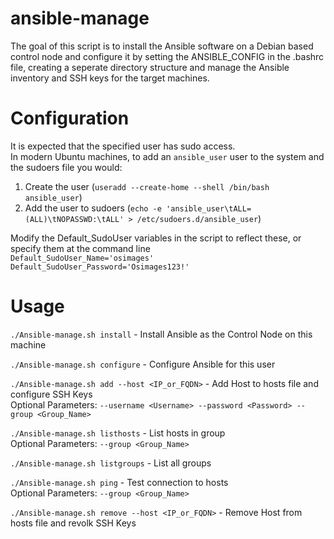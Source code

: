 # ansible-manage
The goal of this script is to install the Ansible software on a Debian based control node and configure it by setting the ANSIBLE_CONFIG in the .bashrc file, creating a seperate directory structure and manage the Ansible inventory and SSH keys for the target machines.

# Configuration
It is expected that the specified user has sudo access.  
In modern Ubuntu machines, to add an `ansible_user` user to the system and the sudoers file you would:  
1) Create the user (`useradd --create-home --shell /bin/bash ansible_user`)  
2) Add the user to sudoers (`echo -e 'ansible_user\tALL=(ALL)\tNOPASSWD:\tALL' > /etc/sudoers.d/ansible_user`)  

Modify the Default_SudoUser variables in the script to reflect these, or specify them at the command line  
`Default_SudoUser_Name='osimages'`  
`Default_SudoUser_Password='Osimages123!'`  

# Usage
`./Ansible-manage.sh install` - Install Ansible as the Control Node on this machine  

`./Ansible-manage.sh configure` - Configure Ansible for this user  

`./Ansible-manage.sh add --host <IP_or_FQDN>` - Add Host to hosts file and configure SSH Keys  
        Optional Parameters: `--username <Username> --password <Password> --group <Group_Name>`  

`./Ansible-manage.sh listhosts` - List hosts in group  
        Optional Parameters: `--group <Group_Name>`  

`./Ansible-manage.sh listgroups` - List all groups  

`./Ansible-manage.sh ping` - Test connection to hosts  
        Optional Parameters: `--group <Group_Name>`  

`./Ansible-manage.sh remove --host <IP_or_FQDN>` - Remove Host from hosts file and revolk SSH Keys  
